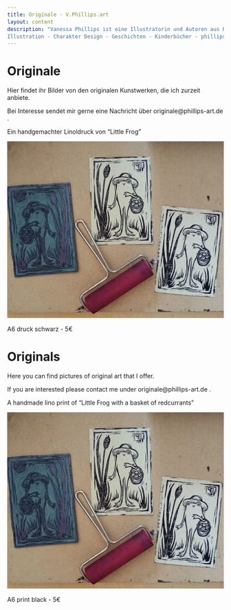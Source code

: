 ```yaml
---
title: Originale - V.Phillips.art
layout: content
description: "Vanessa Phillips ist eine Illustratorin und Autoren aus Koblenz. Ihr Schwerpunkt sind farbenfrohe Illustrationen, die sowohl fantastische als auch wissenschaftliche Geschichten erzählen. 
Illustration - Charakter Design - Geschichten - Kinderbücher - phillips-art - Illustratorin - Illustrator" 
---
```

<div lang="de">
<h1 id="newsletter-e-mail-liste"> Originale </h1>

<p>Hier findet ihr Bilder von den originalen Kunstwerken, die ich zurzeit anbiete.</p>

<p>Bei Interesse sendet mir gerne eine Nachricht über originale@phillips-art.de .</p>

<p>Ein handgemachter Linoldruck von “Little Frog”</p>

<p><img src="/assets/images/LFPrint.jpeg" alt="image"></p>

<p>A6 druck schwarz - 5€ </p>
</div>

<div lang="en">
<h1 id="newsletter-e-mail-liste"> Originals </h1>

<p>Here you can find pictures of original art that I offer.</p>

<p>If you are interested please contact me under originale@phillips-art.de .</p>

<p>A handmade lino print of “Little Frog with a basket of redcurrants”</p>

<p><img src="/assets/images/LFPrint.jpeg" alt="image"></p>

<p>A6 print black - 5€</p>


</div>